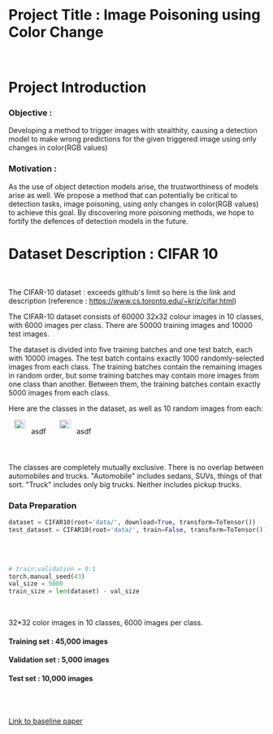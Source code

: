 # Project Title : Image Poisoning using Color Change 
 <br>
 
# Project Introduction

### Objective : 
Developing a method to trigger images with stealthity, causing a detection model to make wrong predictions for the given triggered image using only changes in color(RGB values)
 <br>
 
### Motivation : 
As the use of object detection models arise, the trustworthiness of models arise as well. We propose a method that can potentially be critical to detection tasks, image poisoning, using only changes in color(RGB values) to achieve this goal. By discovering more poisoning methods, we hope to fortify the defences of detection models in the future.
 <br>
 
# Dataset Description : CIFAR 10 
<br>

The CIFAR-10 dataset : exceeds github's limit so here is the link and description (reference : https://www.cs.toronto.edu/~kriz/cifar.html)

The CIFAR-10 dataset consists of 60000 32x32 colour images in 10 classes, with 6000 images per class. There are 50000 training images and 10000 test images.

The dataset is divided into five training batches and one test batch, each with 10000 images. The test batch contains exactly 1000 randomly-selected images from each class. The training batches contain the remaining images in random order, but some training batches may contain more images from one class than another. Between them, the training batches contain exactly 5000 images from each class.

Here are the classes in the dataset, as well as 10 random images from each:
<div style="display: flex; flex-direction: right;" align="center">
  <div style="display: flex;">
    <img width="50%" alt="image" src="https://github.com/jshim0978/color_poisoning/assets/43781129/dda18829-2a4c-46ac-9dfd-57051070934c"/>
   <p>asdf</p>
     </div>
       <div style="display: flex;">
    <img width="50%" alt="image" src="https://github.com/jshim0978/color_poisoning/assets/43781129/243ff241-64ab-4885-ba9e-885e4c179fd3"/>
      <p>asdf</p>
  </div>
</div>

The classes are completely mutually exclusive. There is no overlap between automobiles and trucks. "Automobile" includes sedans, SUVs, things of that sort. "Truck" includes only big trucks. Neither includes pickup trucks.


### Data Preparation
 
```python
dataset = CIFAR10(root='data/', download=True, transform=ToTensor())
test_dataset = CIFAR10(root='data/', train=False, transform=ToTensor())
```
 <br>
 <br>
 
```python
# train:validation = 9:1
torch.manual_seed(43)
val_size = 5000
train_size = len(dataset) - val_size
```
 <br>

 32*32 color images in 10 classes, 6000 images per class.
 
#### Training set : 45,000 images
#### Validation set : 5,000 images
#### Test set : 10,000 images
 <br>
 <br>
 
[Link to baseline paper](https://openaccess.thecvf.com/content/CVPR2023/papers/Jiang_Color_Backdoor_A_Robust_Poisoning_Attack_in_Color_Space_CVPR_2023_paper.pdf)
